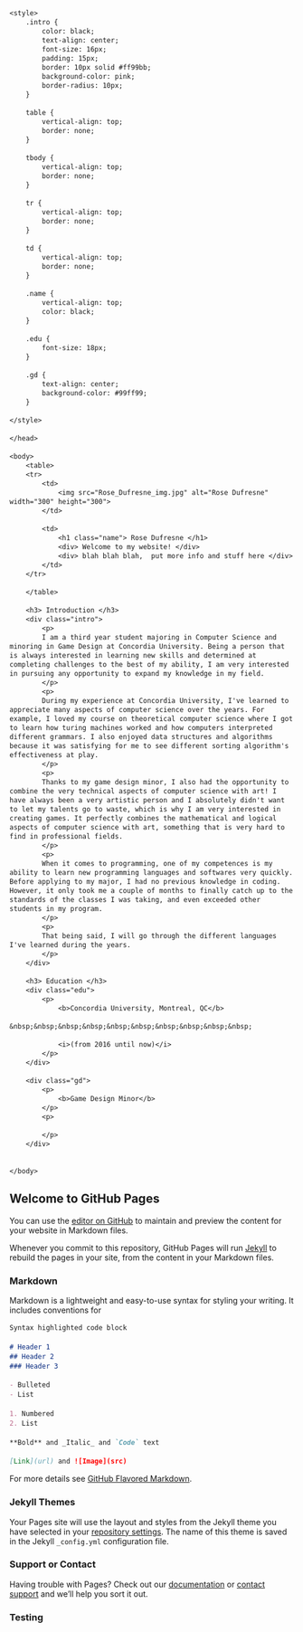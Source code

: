 
<html>
    <head>
        <title> Rose Dufresne </title>

    <style>
        .intro {
            color: black;
            text-align: center;
            font-size: 16px;
            padding: 15px;
            border: 10px solid #ff99bb;
            background-color: pink;
            border-radius: 10px;
        }

        table {
            vertical-align: top;
            border: none;
        }

        tbody {
            vertical-align: top;
            border: none;
        }

        tr {
            vertical-align: top;
            border: none;
        }

        td {
            vertical-align: top;
            border: none;
        }

        .name {
            vertical-align: top;
            color: black;
        }       

        .edu {
            font-size: 18px;
        } 

        .gd {
            text-align: center;
            background-color: #99ff99;
        }

    </style>

    </head>

    <body>
        <table>
        <tr>
            <td> 
                <img src="Rose_Dufresne_img.jpg" alt="Rose Dufresne" width="300" height="300">
            </td>

            <td>
                <h1 class="name"> Rose Dufresne </h1>
                <div> Welcome to my website! </div>
                <div> blah blah blah,  put more info and stuff here </div>
            </td>
        </tr>

        </table>

        <h3> Introduction </h3>
        <div class="intro">
            <p> 
            I am a third year student majoring in Computer Science and minoring in Game Design at Concordia University. Being a person that is always interested in learning new skills and determined at completing challenges to the best of my ability, I am very interested in pursuing any opportunity to expand my knowledge in my field.
            </p>
            <p>
            During my experience at Concordia University, I've learned to appreciate many aspects of computer science over the years. For example, I loved my course on theoretical computer science where I got to learn how turing machines worked and how computers interpreted different grammars. I also enjoyed data structures and algorithms because it was satisfying for me to see different sorting algorithm's effectiveness at play. 
            </p>
            <p>
            Thanks to my game design minor, I also had the opportunity to combine the very technical aspects of computer science with art! I have always been a very artistic person and I absolutely didn't want to let my talents go to waste, which is why I am very interested in creating games. It perfectly combines the mathematical and logical aspects of computer science with art, something that is very hard to find in professional fields. 
            </p>
            <p>
            When it comes to programming, one of my competences is my ability to learn new programming languages and softwares very quickly. Before applying to my major, I had no previous knowledge in coding. However, it only took me a couple of months to finally catch up to the standards of the classes I was taking, and even exceeded other students in my program.
            </p>
            <p>
            That being said, I will go through the different languages I've learned during the years.
            </p>
        </div>

        <h3> Education </h3>
        <div class="edu">
            <p>
                <b>Concordia University, Montreal, QC</b>
                &nbsp;&nbsp;&nbsp;&nbsp;&nbsp;&nbsp;&nbsp;&nbsp;&nbsp;&nbsp;
            
                <i>(from 2016 until now)</i>
            </p>
        </div>

        <div class="gd">
            <p>
                <b>Game Design Minor</b>
            </p>
            <p>

            </p>
        </div>


    </body>

</html>



## Welcome to GitHub Pages

You can use the [editor on GitHub](https://github.com/RoseDuf/roseduf.github.io/edit/master/index.md) to maintain and preview the content for your website in Markdown files.

Whenever you commit to this repository, GitHub Pages will run [Jekyll](https://jekyllrb.com/) to rebuild the pages in your site, from the content in your Markdown files.

### Markdown

Markdown is a lightweight and easy-to-use syntax for styling your writing. It includes conventions for

```markdown
Syntax highlighted code block

# Header 1
## Header 2
### Header 3

- Bulleted
- List

1. Numbered
2. List

**Bold** and _Italic_ and `Code` text

[Link](url) and ![Image](src)
```

For more details see [GitHub Flavored Markdown](https://guides.github.com/features/mastering-markdown/).

### Jekyll Themes

Your Pages site will use the layout and styles from the Jekyll theme you have selected in your [repository settings](https://github.com/RoseDuf/roseduf.github.io/settings). The name of this theme is saved in the Jekyll `_config.yml` configuration file.

### Support or Contact

Having trouble with Pages? Check out our [documentation](https://help.github.com/categories/github-pages-basics/) or [contact support](https://github.com/contact) and we’ll help you sort it out.

### Testing